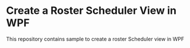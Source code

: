 # Create a Roster Scheduler View in WPF

This repository contains sample to create a roster Scheduler view in WPF
